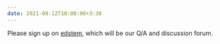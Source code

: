 ```yaml
---
date: 2021-08-12T10:00:00+3:30
---
```

Please sign up on [edstem](https://edstem.org/us/join/yVjZGr), which will be our Q/A and discussion forum.
